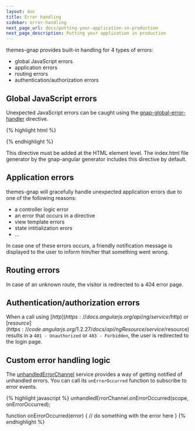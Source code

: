 ```yaml
---
layout: doc
title: Error handling
sidebar: error-handling
next_page_url: docs/putting-your-application-in-production
next_page_description: Putting your application in production
---
```


themes-gnap provides built-in handling for 4 types of errors:

- global JavaScript errors
- application errors
- routing errors
- authentication/authorization errors

## Global JavaScript errors

Unexpected JavaScript errors can be caught using the [gnap-global-error-handler](https://github.com/infrabel/themes-gnap/blob/master/custom/gnap-angular/js/develop/gnap/global-error-handler.directive.js) directive.

{% highlight html %}
<html lang="en"
      ng-app="todo-app"
      gnap-global-error-handler>
{% endhighlight %}

This directive must be added at the HTML element level. The index.html file generator by the gnap-angular generator includes this directive by default.

## Application errors

themes-gnap will gracefully handle unexpected application errors due to one of the following reasons:

- a controller logic error
- an error that occurs in a directive
- view template errors
- state intitialization erors
- ...

In case one of these errors occurs, a friendly notification message is displayed to the user to inform him/her that something went wrong.

## Routing errors

In case of an unknown route, the visitor is redirected to a 404 error page.

## Authentication/authorization errors

When a call using [$http](https://docs.angularjs.org/api/ng/service/$http) or [$resource](https://code.angularjs.org/1.2.27/docs/api/ngResource/service/$resource) results in a `401 - Unauthorized` or `403 - Forbidden`, the user is redirected to the login page.

## Custom error handling logic

The [unhandledErrorChannel](https://github.com/infrabel/themes-gnap/blob/master/custom/gnap-angular/js/develop/gnap/unhandled-error.channel.js) service provides a way of getting notified of unhandled errors. You can call its `onErrorOccurred` function to subscribe to error events.

{% highlight javascript %}
unhandledErrorChannel.onErrorOccurred(scope, onErrorOccurred);

function onErrorOccurred(error) {
    // do something with the error here
}
{% endhighlight %}
